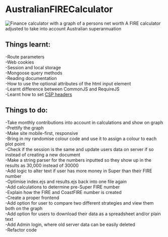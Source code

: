 # AustralianFIRECalculator
![Finance calculator with a graph of a persons net worth](calculator.png)
A FIRE calculator adjusted to take into account Australian superannuation

## Things learnt:  
-Route parameters  
-Web cookies  
-Session and local storage  
-Mongoose query methods  
-Reading documentation  
-How to use the optional attributes of the html input element  
-Learnt difference between CommonJS and RequireJS  
-Learnt how to set [CSP headers](https://content-security-policy.com/examples/)  

## Things to do:   
-Take monthly contributions into account in calculations and show on graph  
-Prettify the graph  
-Make site mobile-first, responsive  
-Bring in my randomise colour code and use it to assign a colour to each plot point  
-Check if the session is the same and update users data on server if so instead of creating a new document  
-Make a string parser for the numbers inputted so they show up in the results as 30,000 instead of 30000  
-Add logic to alter text if user has more money in Super than their FIRE number   
-Optimise index.ejs and results.ejs back into one file again   
-Add calculations to determine pre-Super FIRE number  
-Explain how the FIRE and CoastFIRE number is created  
-Create a proper frontend  
-Add option for user to compare two different strategies and view them both on the graph  
-Add option for users to download their data as a spreadsheet and/or plain text  
-Add Admin login, where old server data can be easily deleted   
-Refactor code  
